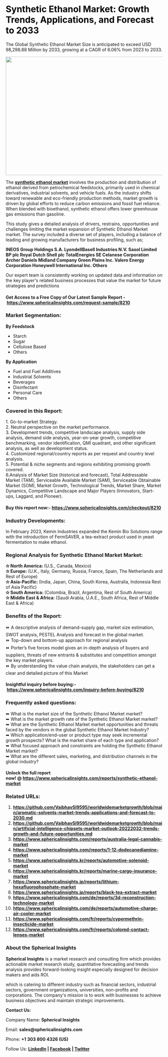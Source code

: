 <h1><span style="color: #000000;">Synthetic Ethanol Market: Growth Trends, Applications, and Forecast to 2033</span></h1>
<div class="content-body__description">The Global Synthetic Ethanol Market Size is anticipated to exceed USD 98,298.88 Million by 2033, growing at a CAGR of 6.06% from 2023 to 2033.</div>
<div class="content-body__detail">
<section id="section_0" class="entry fr-view">
<p><strong><img src="https://www.sphericalinsights.com/images/rd/global-synthetic-ethanol-market.png" alt="" width="650" height="379" /></strong></p>
<p>The&nbsp;<a href="https://www.sphericalinsights.com/reports/synthetic-ethanol-market" target="_blank" rel="noopener"><strong>synthetic ethanol market</strong></a>&nbsp;involves the production and distribution of ethanol derived from petrochemical feedstocks, primarily used in chemical derivatives, industrial solvents, and vehicle fuels. As the industry shifts toward renewable and eco-friendly production methods, market growth is driven by global efforts to reduce carbon emissions and fossil fuel reliance. When blended with bioethanol, synthetic ethanol offers lower greenhouse gas emissions than gasoline.</p>
<p>This study gives a detailed analysis of drivers, restrains, opportunities and challenges limiting the market expansion of Synthetic Ethanol Market market. The survey included a diverse set of players, including a balance of leading and growing manufacturers for business profiling, such as;</p>
<p><strong>INEOS Group Holdings S.A. LyondellBasell Industries N.V. Sasol Limited BP plc Royal Dutch Shell plc TotalEnergies SE Celanese Corporation Archer Daniels Midland Company Green Plains Inc. Valero Energy Corporation Honeywell International Inc. Others</strong></p>
<p>Our expert team is consistently working on updated data and information on the key player's related business processes that value the market for future strategies and predictions</p>
<h4><strong>Get Access to a Free Copy of Our Latest Sample Report -&nbsp;<a href="https://www.sphericalinsights.com/request-sample/8210" target="_blank" rel="noopener">https://www.sphericalinsights.com/request-sample/8210</a></strong></h4>
<h3><strong>Market Segmentation:</strong></h3>
<p><strong>By Feedstock</strong></p>
<ul>
<li>Starch</li>
<li>Sugar</li>
<li>Cellulose Based</li>
<li>Others</li>
</ul>
<p><strong>By Application</strong></p>
<ul>
<li>Fuel and Fuel Additives</li>
<li>Industrial Solvents</li>
<li>Beverages</li>
<li>Disinfectant</li>
<li>Personal Care</li>
<li>Others</li>
</ul>
<h3>Covered in this Report:</h3>
<p>1. Go-to-market Strategy.<br />2. Neutral perspective on the market performance.<br />3. Development trends, competitive landscape analysis, supply side analysis, demand side analysis, year-on-year growth, competitive benchmarking, vendor identification, QMI quadrant, and other significant analysis, as well as development status.<br />4. Customized regional/country reports as per request and country level analysis.<br />5. Potential &amp; niche segments and regions exhibiting promising growth covered.<br />6.Analysis of Market Size (historical and forecast), Total Addressable Market (TAM), Serviceable Available Market (SAM), Serviceable Obtainable Market (SOM), Market Growth, Technological Trends, Market Share, Market Dynamics, Competitive Landscape and Major Players (Innovators, Start-ups, Laggard, and Pioneer).</p>
<h4>Buy this report now:-&nbsp;<a href="https://www.sphericalinsights.com/checkout/8210" target="_blank" rel="noopener">https://www.sphericalinsights.com/checkout/8210</a></h4>
<h3>Industry Developments:</h3>
<p>In February 2023, Kemin Industries expanded the Kemin Bio Solutions range with the introduction of FermSAVER, a tea-extract product used in yeast fermentation to make ethanol.</p>
<h3><strong>Regional Analysis for Synthetic Ethanol Market Market:</strong></h3>
<p><strong>✫ North America:&nbsp;</strong>(U.S., Canada, Mexico)<br /><strong>✫ Europe:&nbsp;</strong>(U.K., Italy, Germany, Russia, France, Spain, The Netherlands and Rest of Europe)<br /><strong>✫ Asia-Pacific:&nbsp;</strong>(India, Japan, China, South Korea, Australia, Indonesia Rest of Asia Pacific)<br /><strong>✫ South America:&nbsp;</strong>(Colombia, Brazil, Argentina, Rest of South America)<br /><strong>✫ Middle East &amp; Africa:&nbsp;</strong>(Saudi Arabia, U.A.E., South Africa, Rest of Middle East &amp; Africa)</p>
<h3>Benefits of the Report:</h3>
<p>⏩ A descriptive analysis of demand-supply gap, market size estimation, SWOT analysis, PESTEL Analysis and forecast in the global market.<br />⏩ Top-down and bottom-up approach for regional analysis<br />⏩ Porter&rsquo;s five forces model gives an in-depth analysis of buyers and suppliers, threats of new entrants &amp; substitutes and competition amongst the key market players.<br />⏩ By understanding the value chain analysis, the stakeholders can get a clear and detailed picture of this Market</p>
<h4>Insightful inquiry before buying:-&nbsp;<a href="https://www.sphericalinsights.com/inquiry-before-buying/8210" target="_blank" rel="noopener">https://www.sphericalinsights.com/inquiry-before-buying/8210</a></h4>
<h3>Frequently asked questions:</h3>
<p>➥ What is the market size of the Synthetic Ethanol Market market?<br />➥ What is the market growth rate of the Synthetic Ethanol Market market?<br />➥ What are the Synthetic Ethanol Market market opportunities and threats faced by the vendors in the global Synthetic Ethanol Market Industry?<br />➥ Which application/end-user or product type may seek incremental growth prospects? What is the market share of each type and application?<br />➥ What focused approach and constraints are holding the Synthetic Ethanol Market market?<br />➥ What are the different sales, marketing, and distribution channels in the global industry?</p>
<h4>Unlock the full report now!&nbsp;@&nbsp;<a href="https://www.sphericalinsights.com/reports/synthetic-ethanol-market" target="_blank" rel="noopener">https://www.sphericalinsights.com/reports/synthetic-ethanol-market</a></h4>
<h3><strong>Related URLs:</strong></h3>
<ol>
<li><strong><a href="https://github.com/VaibhavSI9595/worldwidemarketgrowth/blob/main/aromatic-solvents-market-trends-applications-and-forecast-to-2030.md">https://github.com/VaibhavSI9595/worldwidemarketgrowth/blob/main/aromatic-solvents-market-trends-applications-and-forecast-to-2030.md</a></strong></li>
<li><strong><a href="https://github.com/VaibhavSI9595/worldwidemarketgrowth/blob/main/artificial-intelligence-chipsets-market-outlook-20222032-trends-growth-and-future-opportunities.md">https://github.com/VaibhavSI9595/worldwidemarketgrowth/blob/main/artificial-intelligence-chipsets-market-outlook-20222032-trends-growth-and-future-opportunities.md</a></strong></li>
<li><strong><a href="https://www.sphericalinsights.com/reports/australia-legal-cannabis-market">https://www.sphericalinsights.com/reports/australia-legal-cannabis-market</a></strong></li>
<li><strong><a href="https://www.sphericalinsights.com/reports/1-12-dodecanediamine-market">https://www.sphericalinsights.com/reports/1-12-dodecanediamine-market</a></strong></li>
<li><strong><a href="https://www.sphericalinsights.kr/reports/automotive-solenoid-market">https://www.sphericalinsights.kr/reports/automotive-solenoid-market</a></strong></li>
<li><strong><a href="https://www.sphericalinsights.kr/reports/marine-cargo-insurance-market">https://www.sphericalinsights.kr/reports/marine-cargo-insurance-market</a></strong></li>
<li><strong><a href="https://www.sphericalinsights.jp/reports/lithium-hexafluorophosphate-market">https://www.sphericalinsights.jp/reports/lithium-hexafluorophosphate-market</a></strong></li>
<li><strong><a href="https://www.sphericalinsights.jp/reports/black-tea-extract-market">https://www.sphericalinsights.jp/reports/black-tea-extract-market</a></strong></li>
<li><strong><a href="https://www.sphericalinsights.com/de/reports/3d-reconstruction-technology-market">https://www.sphericalinsights.com/de/reports/3d-reconstruction-technology-market</a></strong></li>
<li><strong><a href="https://www.sphericalinsights.com/de/reports/automotive-charge-air-cooler-market">https://www.sphericalinsights.com/de/reports/automotive-charge-air-cooler-market</a></strong></li>
<li><strong><a href="https://www.sphericalinsights.com/fr/reports/cypermethrin-insecticide-market">https://www.sphericalinsights.com/fr/reports/cypermethrin-insecticide-market</a></strong></li>
<li><strong><a href="https://www.sphericalinsights.com/fr/reports/colored-contact-lenses-market">https://www.sphericalinsights.com/fr/reports/colored-contact-lenses-market</a>&nbsp;</strong></li>
</ol>
<h3><strong>About the Spherical Insights</strong></h3>
<p><strong>Spherical Insights</strong>&nbsp;is a market research and consulting firm which provides actionable market research study, quantitative forecasting and trends analysis provides forward-looking insight especially designed for decision makers and aids ROI.</p>
<p>which is catering to different industry such as financial sectors, industrial sectors, government organizations, universities, non-profits and corporations. The company's mission is to work with businesses to achieve business objectives and maintain strategic improvements.</p>
<p><strong>Contact Us:</strong></p>
<p>Company Name:&nbsp;<strong>Spherical Insights</strong></p>
<p>Email:&nbsp;<strong>sales@sphericalinsights.com</strong></p>
<p>Phone:&nbsp;<strong>+1 303 800 4326 (US)</strong></p>
<p>Follow Us:&nbsp;<strong><a href="https://www.linkedin.com/company/spherical-insight/"><u>LinkedIn</u></a>&nbsp;|&nbsp;<a href="https://www.facebook.com/sphericalinsights22"><u>Facebook</u></a>&nbsp;|&nbsp;<a href="https://twitter.com/SInsights_US"><u>Twitter</u></a></strong></p>
</section>
</div>
<p><span style="color: #000000;">&nbsp;</span></p>
